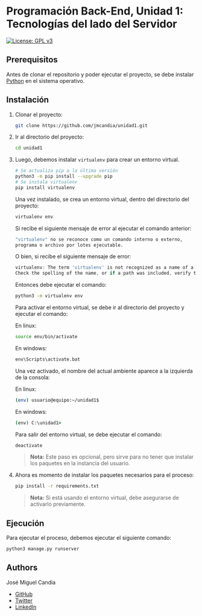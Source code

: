 # Programación Back-End, Unidad 1: Tecnologías del lado del Servidor

[![License: GPL v3](https://img.shields.io/badge/License-GPLv3-blue.svg)](https://www.gnu.org/licenses/gpl-3.0)

## Prerequisitos

Antes de clonar el repositorio y poder ejecutar el proyecto, se debe instalar [Python](https://python.org) en el sistema operativo.

## Instalación

1. Clonar el proyecto:

   ```bash
   git clone https://github.com/jmcandia/unidad1.git
   ```

2. Ir al directorio del proyecto:

   ```bash
   cd unidad1
   ```

3. Luego, debemos instalar `virtualenv` para crear un entorno virtual.

   ```bash
   # Se actualiza pip a la última versión
   python3 -m pip install --upgrade pip
   # Se instala virtualenv
   pip install virtualenv
   ```

   Una vez instalado, se crea un entorno virtual, dentro del directorio del proyecto:

   ```bash
   virtualenv env
   ```

   Si recibe el siguiente mensaje de error al ejecutar el comando anterior:

   ```cmd
   "virtualenv" no se reconoce como un comando interno o externo,
   programa o archivo por lotes ejecutable.
   ```

   O bien, si recibe el siguiente mensaje de error:

   ```ps1
   virtualenv: The term 'virtualenv' is not recognized as a name of a cmdlet, function, script file, or executable program.
   Check the spelling of the name, or if a path was included, verify that the path is correct and try again.
   ```

   Entonces debe ejecutar el comando:

   ```cmd
   python3 -m virtualenv env
   ```

   Para activar el entorno virtual, se debe ir al directorio del proyecto y ejecutar el comando:

   En linux:

   ```bash
   source env/bin/activate
   ```

   En windows:

   ```cmd
   env\Scripts\activate.bat
   ```

   Una vez activado, el nombre del actual ambiente aparece a la izquierda de la consola:

   En linux:

   ```bash
   (env) usuario@equipo:~/unidad1$
   ```

   En windows:

   ```cmd
   (env) C:\unidad1>
   ```

   Para salir del entorno virtual, se debe ejecutar el comando:

   ```bash
   deactivate
   ```

   > **Nota:** Este paso es opcional, pero sirve para no tener que instalar los paquetes en la instancia del usuario.

4. Ahora es momento de instalar los paquetes necesarios para el proceso:

   ```bash
   pip install -r requirements.txt
   ```

   > **Nota:** Si está usando el entorno virtual, debe asegurarse de activarlo previamente.

## Ejecución

Para ejecutar el proceso, debemos ejecutar el siguiente comando:

```bash
python3 manage.py runserver
```

## Authors

José Miguel Candia

- [GitHub](https://github.com/jmcandia)
- [Twitter](https://twitter.com/jmcandia)
- [LinkedIn](https://linkedin.com/in/jmcandia/)
